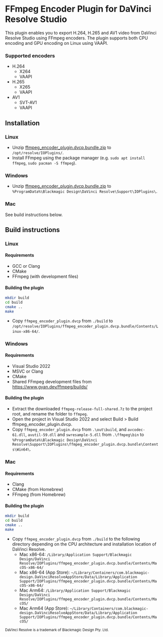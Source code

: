 # FFmpeg Encoder Plugin for DaVinci Resolve Studio

This plugin enables you to export H.264, H.265 and AV1 video from DaVinci Resolve Studio using FFmpeg encoders.
The plugin supports both CPU encoding and GPU encoding on Linux using VAAPI.

### Supported encoders
- H.264
  - X264
  - VAAPI
- H.265
  - X265
  - VAAPI
- AV1
  - SVT-AV1
  - VAAPI

## Installation

### Linux
- Unzip [ffmpeg_encoder_plugin.dvcp.bundle.zip](https://github.com/EdvinNilsson/ffmpeg_encoder_plugin/releases/latest/download/ffmpeg_encoder_plugin.dvcp.bundle.zip) to `/opt/resolve/IOPlugins/`.
- Install FFmpeg using the package manager (e.g. `sudo apt install ffmpeg`, `sudo pacman -S ffmpeg`).

###  Windows
- Unzip [ffmpeg_encoder_plugin.dvcp.bundle.zip](https://github.com/EdvinNilsson/ffmpeg_encoder_plugin/releases/latest/download/ffmpeg_encoder_plugin.dvcp.bundle.zip) to `%ProgramData%\Blackmagic Design\DaVinci Resolve\Support\IOPlugins\`.

### Mac
See build instructions below.

## Build instructions

### Linux

#### Requirements

- GCC or Clang
- CMake
- FFmpeg (with development files)

#### Building the plugin

```bash
mkdir build
cd build
cmake ..
make
```
- Copy `ffmpeg_encoder_plugin.dvcp` from `./build` to `/opt/resolve/IOPlugins/ffmpeg_encoder_plugin.dvcp.bundle/Contents/Linux-x86-64/`.

### Windows

#### Requirements

- Visual Studio 2022
- MSVC or Clang
- CMake
- Shared FFmpeg development files from https://www.gyan.dev/ffmpeg/builds/

#### Building the plugin
- Extract the downloaded `ffmpeg-release-full-shared.7z` to the project root, and rename the folder to `ffmpeg`.
- Open the project in Visual Studio 2022 and select Build > Build ffmpeg_encoder_plugin.dvcp.
- Copy `ffmpeg_encoder_plugin.dvcp` from `.\out\build`, and `avcodec-61.dll`, `avutil-59.dll` and `swresample-5.dll` from `.\ffmpeg\bin` to `%ProgramData%\Blackmagic Design\DaVinci Resolve\Support\IOPlugins\ffmpeg_encoder_plugin.dvcp.bundle\Contents\Win64\`.

### Mac

#### Requirements

- Clang
- CMake (from Homebrew)
- FFmpeg (from Homebrew)

#### Building the plugin

```bash
mkdir build
cd build
cmake ..
make
```
- Copy `ffmpeg_encoder_plugin.dvcp` from `./build` to the following directory depending on the CPU architecture and installation location of DaVinci Resolve.
  - Mac x86-64: `/Library/Application Support/Blackmagic Design/DaVinci Resolve/IOPlugins/ffmpeg_encoder_plugin.dvcp.bundle/Contents/MacOS-x86-64/`
  - Mac x86-64 (App Store): `~/Library/Containers/com.blackmagic-design.DaVinciResolveAppStore/Data/Library/Application Support/IOPlugins/ffmpeg_encoder_plugin.dvcp.bundle/Contents/MacOS-x86-64/`
  - Mac Arm64: `/Library/Application Support/Blackmagic Design/DaVinci Resolve/IOPlugins/ffmpeg_encoder_plugin.dvcp.bundle/Contents/MacOS/`
  - Mac Arm64 (App Store): `~/Library/Containers/com.blackmagic-design.DaVinciResolveAppStore/Data/Library/Application Support/IOPlugins/ffmpeg_encoder_plugin.dvcp.bundle/Contents/MacOS/`

<sub>DaVinci Resolve is a trademark of Blackmagic Design Pty. Ltd.</sub>
